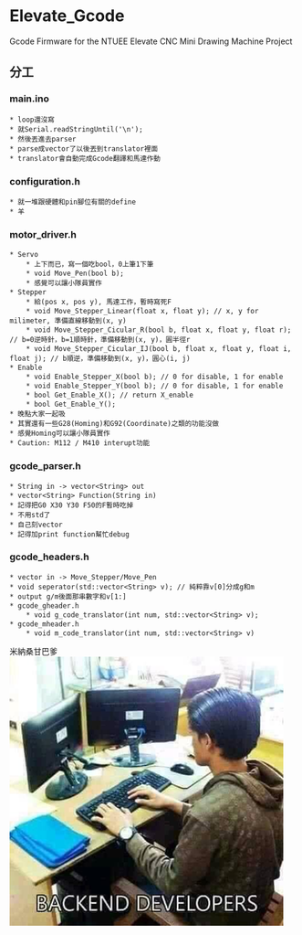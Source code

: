 <!-------------------------------------------------------------------------
	FileName		[ README.md ]
	PackageName		[ Elevate_Gcode ]
	Function		[ README file of the NTUEE CNC Drawing Machine ]
	Author			[ Teaching Group, Elevate, NTUEE ]
	Time			[ 2020 Jul.-present, NTUEE, NTU, Taipei, Taiwan ]
	Copyright		[ Copyleft(c) 2020-present NTUEE, NTU, Taiwan ]
-------------------------------------------------------------------------->

# Elevate_Gcode
Gcode Firmware for the NTUEE Elevate CNC Mini Drawing Machine Project

## 分工

### main.ino
	* loop還沒寫
	* 就Serial.readStringUntil('\n');
	* 然後丟進去parser
	* parse成vector了以後丟到translator裡面
	* translator會自動完成Gcode翻譯和馬達作動

### configuration.h
	* 就一堆跟硬體和pin腳位有關的define
	* 羊
	
### motor_driver.h
	* Servo
		* 上下而已，寫一個吃bool，0上筆1下筆
		* void Move_Pen(bool b);
		* 感覺可以讓小隊員實作
	* Stepper
		* 給(pos x, pos y), 馬達工作，暫時寫死F
		* void Move_Stepper_Linear(float x, float y); // x, y for milimeter, 準備直線移動到(x, y)
		* void Move_Stepper_Cicular_R(bool b, float x, float y, float r); // b=0逆時針，b=1順時針，準備移動到(x, y)，圓半徑r
		* void Move_Stepper_Cicular_IJ(bool b, float x, float y, float i, float j); // b順逆，準備移動到(x, y)，圓心(i, j)
	* Enable
		* void Enable_Stepper_X(bool b); // 0 for disable, 1 for enable
		* void Enable_Stepper_Y(bool b); // 0 for disable, 1 for enable
		* bool Get_Enable_X(); // return X_enable
		* bool Get_Enable_Y();
	* 晚點大家一起吸
	* 其實還有一些G28(Homing)和G92(Coordinate)之類的功能沒做
	* 感覺Homing可以讓小隊員實作
	* Caution: M112 / M410 interupt功能
		
### gcode_parser.h
	* String in -> vector<String> out
	* vector<String> Function(String in)
	* 記得把G0 X30 Y30 F50的F暫時吃掉
	* 不用std了
	* 自己刻vector
	* 記得加print function幫忙debug
	
### gcode_headers.h
	* vector in -> Move_Stepper/Move_Pen
	* void seperator(std::vector<String> v); // 純粹靠v[0]分成g和m
	* output g/m後面那串數字和v[1:]
	* gcode_gheader.h
		* void g_code_translator(int num, std::vector<String> v);
	* gcode_mheader.h
		* void m_code_translator(int num, std::vector<String> v)

米納桑甘巴爹
![](backend_devs.jpg)